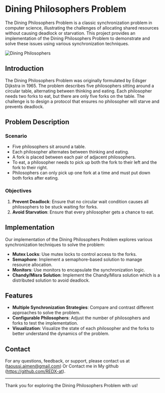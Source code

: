 # Dining Philosophers Problem

The Dining Philosophers Problem is a classic synchronization problem in computer science, illustrating the challenges of allocating shared resources without causing deadlock or starvation. This project provides an implementation of the Dining Philosophers Problem to demonstrate and solve these issues using various synchronization techniques.

![Dining Philosophers](https://sphof.readthedocs.io/_images/philtable.png)

## Introduction

The Dining Philosophers Problem was originally formulated by Edsger Dijkstra in 1965. The problem describes five philosophers sitting around a circular table, alternating between thinking and eating. Each philosopher needs two forks to eat, but there are only five forks on the table. The challenge is to design a protocol that ensures no philosopher will starve and prevents deadlock.

## Problem Description

### Scenario

- Five philosophers sit around a table.
- Each philosopher alternates between thinking and eating.
- A fork is placed between each pair of adjacent philosophers.
- To eat, a philosopher needs to pick up both the fork to their left and the fork to their right.
- Philosophers can only pick up one fork at a time and must put down both forks after eating.

### Objectives

1. **Prevent Deadlock**: Ensure that no circular wait condition causes all philosophers to be stuck waiting for forks.
2. **Avoid Starvation**: Ensure that every philosopher gets a chance to eat.

## Implementation

Our implementation of the Dining Philosophers Problem explores various synchronization techniques to solve the problem:

- **Mutex Locks**: Use mutex locks to control access to the forks.
- **Semaphore**: Implement a semaphore-based solution to manage resource allocation.
- **Monitors**: Use monitors to encapsulate the synchronization logic.
- **Chandy/Misra Solution**: Implement the Chandy/Misra solution which is a distributed solution to avoid deadlock.

## Features

- **Multiple Synchronization Strategies**: Compare and contrast different approaches to solve the problem.
- **Configurable Philosophers**: Adjust the number of philosophers and forks to test the implementation.
- **Visualization**: Visualize the state of each philosopher and the forks to better understand the dynamics of the problem.

## Contact

For any questions, feedback, or support, please contact us at (taoussi.aimen@gmail.com) Or Contact me in My github (https://github.com/REDX-at).

---

Thank you for exploring the Dining Philosophers Problem with us!
